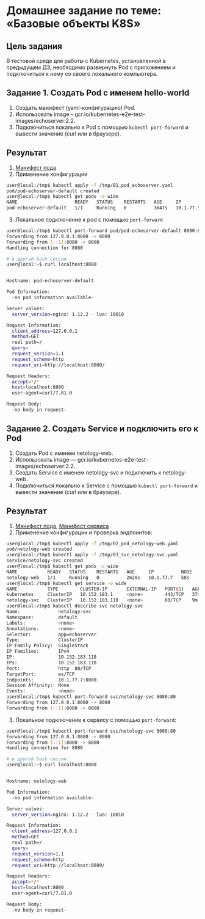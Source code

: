 # Домашнее задание по теме: «Базовые объекты K8S»

## Цель задания

В тестовой среде для работы с Kubernetes, установленной в предыдущем ДЗ, необходимо развернуть Pod с приложением и подключиться к нему со своего локального компьютера.

## Задание 1. Создать Pod с именем hello-world

1. Создать манифест (yaml-конфигурацию) Pod.
2. Использовать image - gcr.io/kubernetes-e2e-test-images/echoserver:2.2.
3. Подключиться локально к Pod с помощью `kubectl port-forward` и вывести значение (curl или в браузере).

## Результат

1. [Манифест пода](./01_pod_echoserver.yaml)
2. Применение конфигурации
  ```bash
  user@local:/tmp$ kubectl apply -f /tmp/01_pod_echoserver.yaml 
  pod/pod-echoserver-default created
  user@local:/tmp$ kubectl get pods -o wide
  NAME                     READY   STATUS    RESTARTS   AGE     IP          NODE   NOMINATED NODE   READINESS GATES
  pod-echoserver-default   1/1     Running   0          3m47s   10.1.77.5   k8s    <none>           <none>
  ```
3. Локальное подключение к pod с помощью `port-forward`
  ```bash
  user@local:/tmp$ kubectl port-forward pod/pod-echoserver-default 8080:8080
  Forwarding from 127.0.0.1:8080 -> 8080
  Forwarding from [::1]:8080 -> 8080
  Handling connection for 8080

  # в другой bash сессии
  user@local:~$ curl localhost:8080
  
  
  Hostname: pod-echoserver-default
  
  Pod Information:
  	-no pod information available-
  
  Server values:
  	server_version=nginx: 1.12.2 - lua: 10010
  
  Request Information:
  	client_address=127.0.0.1
  	method=GET
  	real path=/
  	query=
  	request_version=1.1
  	request_scheme=http
  	request_uri=http://localhost:8080/
  
  Request Headers:
  	accept=*/*  
  	host=localhost:8080  
  	user-agent=curl/7.81.0  
  
  Request Body:
  	-no body in request-
  ```

## Задание 2. Создать Service и подключить его к Pod

1. Создать Pod с именем netology-web.
2. Использовать image — gcr.io/kubernetes-e2e-test-images/echoserver:2.2.
3. Создать Service с именем netology-svc и подключить к netology-web.
4. Подключиться локально к Service с помощью `kubectl port-forward` и вывести значение (curl или в браузере).

## Результат

1. [Манифест пода](./02_pod_netology-web.yaml), [Манифест сервиса](./03_svc_netology-svc.yaml)
2. Применение конфигурации и проверка эндпоинтов:
  ```bash
  user@local:/tmp$ kubectl apply -f /tmp/02_pod_netology-web.yaml 
  pod/netology-web created
  user@local:/tmp$ kubectl apply -f /tmp/03_svc_netology-svc.yaml 
  service/netology-svc created
  user@local:/tmp$ kubectl get pods -o wide
  NAME           READY   STATUS    RESTARTS   AGE     IP          NODE   NOMINATED NODE   READINESS GATES
  netology-web   1/1     Running   0          2m20s   10.1.77.7   k8s    <none>           <none>
  user@local:/tmp$ kubectl get service -o wide
  NAME           TYPE        CLUSTER-IP       EXTERNAL-IP   PORT(S)   AGE   SELECTOR
  kubernetes     ClusterIP   10.152.183.1     <none>        443/TCP   37m   <none>
  netology-svc   ClusterIP   10.152.183.118   <none>        80/TCP    9m    app=echoserver
  user@local:/tmp$ kubectl describe svc netology-svc
  Name:              netology-svc
  Namespace:         default
  Labels:            <none>
  Annotations:       <none>
  Selector:          app=echoserver
  Type:              ClusterIP
  IP Family Policy:  SingleStack
  IP Families:       IPv4
  IP:                10.152.183.118
  IPs:               10.152.183.118
  Port:              http  80/TCP
  TargetPort:        es/TCP
  Endpoints:         10.1.77.7:8080
  Session Affinity:  None
  Events:            <none>
  user@local:/tmp$ kubectl port-forward svc/netology-svc 8080:80
  Forwarding from 127.0.0.1:8080 -> 8080
  Forwarding from [::1]:8080 -> 8080
  ```
3. Локальное подключение к сервису с помощью `port-forward`:

  ```bash
  user@local:/tmp$ kubectl port-forward svc/netology-svc 8080:80
  Forwarding from 127.0.0.1:8080 -> 8080
  Forwarding from [::1]:8080 -> 8080
  Handling connection for 8080
  
  # в другой bash сессии
  user@local:~$ curl localhost:8080
  
  
  Hostname: netology-web
  
  Pod Information:
  	-no pod information available-
  
  Server values:
  	server_version=nginx: 1.12.2 - lua: 10010
  
  Request Information:
  	client_address=127.0.0.1
  	method=GET
  	real path=/
  	query=
  	request_version=1.1
  	request_scheme=http
  	request_uri=http://localhost:8080/
  
  Request Headers:
  	accept=*/*  
  	host=localhost:8080  
  	user-agent=curl/7.81.0  
  
  Request Body:
  	-no body in request-
  
  ```

